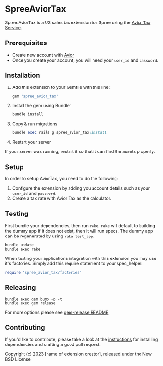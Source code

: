 # SpreeAviorTax

Spree:AviorTax is a US sales tax extension for Spree using the [Avior Tax Service](#).

## Prerequisites

- Create new account with [Avior](https://avior.tax/contact)
- Once you create your account, you will need your `user_id` and `password`.

## Installation

1. Add this extension to your Gemfile with this line:

   ```ruby
   gem 'spree_avior_tax'
   ```

2. Install the gem using Bundler

   ```ruby
   bundle install
   ```

3. Copy & run migrations

   ```ruby
   bundle exec rails g spree_avior_tax:install
   ```

4. Restart your server

If your server was running, restart it so that it can find the assets properly.

## Setup

In order to setup AviorTax, you need to do the following:

1. Configure the extension by adding you account details such as your `user_id` and `password`.
2. Create a tax rate with Avior Tax as the calculator.

## Testing

First bundle your dependencies, then run `rake`. `rake` will default to building the dummy app if it does not exist, then it will run specs. The dummy app can be regenerated by using `rake test_app`.

```shell
bundle update
bundle exec rake
```

When testing your applications integration with this extension you may use it's factories.
Simply add this require statement to your spec_helper:

```ruby
require 'spree_avior_tax/factories'
```

## Releasing

```shell
bundle exec gem bump -p -t
bundle exec gem release
```

For more options please see [gem-release README](https://github.com/svenfuchs/gem-release)

## Contributing

If you'd like to contribute, please take a look at the
[instructions](CONTRIBUTING.md) for installing dependencies and crafting a good
pull request.

Copyright (c) 2023 [name of extension creator], released under the New BSD License

